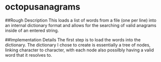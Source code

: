 # octopusanagrams

##Rough Description
This loads a list of words from a file (one per line) into an internal dictionary format and allows for the searching of valid anagrams inside of an entered string.

##Implementation Details
The first step is to load the words into the dictionary.  The dictionary I chose to create is essentially a tree of nodes, linking character to character, with each node also possilbly having a valid word that it resolves to. 
